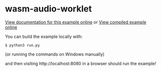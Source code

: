 # wasm-audio-worklet

[View documentation for this example online][dox] or [View compiled example
online][compiled]

[dox]: https://rustwasm.github.io/docs/wasm-bindgen/examples/wasm-audio-worklet.html
[compiled]: https://wasm-bindgen.netlify.app/exbuild/wasm-audio-worklet/

You can build the example locally with:

```
$ python3 run.py
```

(or running the commands on Windows manually)

and then visiting http://localhost:8080 in a browser should run the example!
